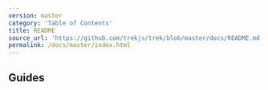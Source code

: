 ```yaml
---
version: master
category: 'Table of Contents'
title: README
source_url: 'https://github.com/trekjs/trek/blob/master/docs/README.md'
permalink: /docs/master/index.html
---
```



## Guides
